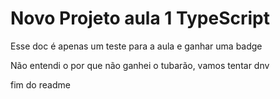 # Novo Projeto aula 1 TypeScript

Esse doc é apenas um teste para a aula e ganhar uma badge

Não entendi o por que não ganhei o tubarão, vamos tentar dnv

fim do readme
